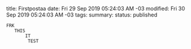 title: Firstpostaa
date: Fri 29 Sep 2019 05:24:03 AM -03
modified: Fri 30 Sep 2019 05:24:03 AM -03
tags: 
summary: 
status: published

```hl
FRK
   THIS
       IT
        TEST
```

